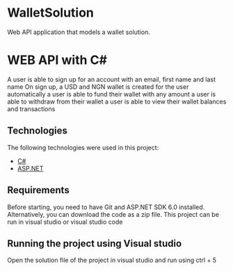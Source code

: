 # WalletSolution
Web API application that models a wallet solution.
# WEB API with C#

 A user is able to sign up for an account with an email, first name and last name
 On sign up, a USD and NGN wallet is created for the user automatically
 a user is able to fund their wallet with any amount
 a user is able to withdraw from their wallet
  a user is able to view their wallet balances and transactions



## Technologies 

The following technologies were used in this project:

- [C#](https://learn.microsoft.com/en-us/dotnet/csharp/)
- [ASP.NET](https://dotnet.microsoft.com/en-us/apps/aspnet)


## Requirements

Before starting, you need to have Git and ASP.NET SDK 6.0 installed.
Alternatively, you can download the code as a zip file.
This project can be run in visual studio or visual studio code


## Running the project using Visual studio
Open the solution file of the project in visual studio and run using ctrl + 5
